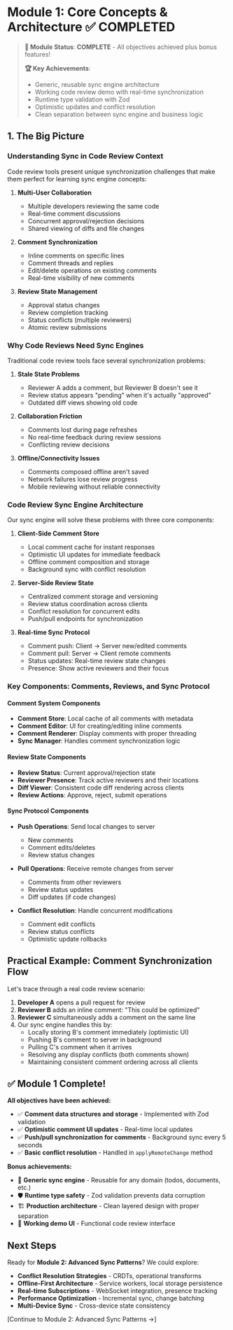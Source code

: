 # Module 1: Core Concepts & Architecture ✅ **COMPLETED**

> **🎉 Module Status**: **COMPLETE** - All objectives achieved plus bonus features!
>
> **🏆 Key Achievements**:
>
> - Generic, reusable sync engine architecture
> - Working code review demo with real-time synchronization
> - Runtime type validation with Zod
> - Optimistic updates and conflict resolution
> - Clean separation between sync engine and business logic

## 1. The Big Picture

### Understanding Sync in Code Review Context

Code review tools present unique synchronization challenges that make them perfect for learning sync engine concepts:

1. **Multi-User Collaboration**

   - Multiple developers reviewing the same code
   - Real-time comment discussions
   - Concurrent approval/rejection decisions
   - Shared viewing of diffs and file changes

2. **Comment Synchronization**

   - Inline comments on specific lines
   - Comment threads and replies
   - Edit/delete operations on existing comments
   - Real-time visibility of new comments

3. **Review State Management**
   - Approval status changes
   - Review completion tracking
   - Status conflicts (multiple reviewers)
   - Atomic review submissions

### Why Code Reviews Need Sync Engines

Traditional code review tools face several synchronization problems:

1. **Stale State Problems**

   - Reviewer A adds a comment, but Reviewer B doesn't see it
   - Review status appears "pending" when it's actually "approved"
   - Outdated diff views showing old code

2. **Collaboration Friction**

   - Comments lost during page refreshes
   - No real-time feedback during review sessions
   - Conflicting review decisions

3. **Offline/Connectivity Issues**
   - Comments composed offline aren't saved
   - Network failures lose review progress
   - Mobile reviewing without reliable connectivity

### Code Review Sync Engine Architecture

Our sync engine will solve these problems with three core components:

1. **Client-Side Comment Store**

   - Local comment cache for instant responses
   - Optimistic UI updates for immediate feedback
   - Offline comment composition and storage
   - Background sync with conflict resolution

2. **Server-Side Review State**

   - Centralized comment storage and versioning
   - Review status coordination across clients
   - Conflict resolution for concurrent edits
   - Push/pull endpoints for synchronization

3. **Real-time Sync Protocol**
   - Comment push: Client → Server new/edited comments
   - Comment pull: Server → Client remote comments
   - Status updates: Real-time review state changes
   - Presence: Show active reviewers and their focus

### Key Components: Comments, Reviews, and Sync Protocol

#### Comment System Components

- **Comment Store**: Local cache of all comments with metadata
- **Comment Editor**: UI for creating/editing inline comments
- **Comment Renderer**: Display comments with proper threading
- **Sync Manager**: Handles comment synchronization logic

#### Review State Components

- **Review Status**: Current approval/rejection state
- **Reviewer Presence**: Track active reviewers and their locations
- **Diff Viewer**: Consistent code diff rendering across clients
- **Review Actions**: Approve, reject, submit operations

#### Sync Protocol Components

- **Push Operations**: Send local changes to server
  - New comments
  - Comment edits/deletes
  - Review status changes
- **Pull Operations**: Receive remote changes from server

  - Comments from other reviewers
  - Review status updates
  - Diff updates (if code changes)

- **Conflict Resolution**: Handle concurrent modifications
  - Comment edit conflicts
  - Review status conflicts
  - Optimistic update rollbacks

## Practical Example: Comment Synchronization Flow

Let's trace through a real code review scenario:

1. **Developer A** opens a pull request for review
2. **Reviewer B** adds an inline comment: "This could be optimized"
3. **Reviewer C** simultaneously adds a comment on the same line
4. Our sync engine handles this by:
   - Locally storing B's comment immediately (optimistic UI)
   - Pushing B's comment to server in background
   - Pulling C's comment when it arrives
   - Resolving any display conflicts (both comments shown)
   - Maintaining consistent comment ordering across all clients

## ✅ Module 1 Complete!

**All objectives have been achieved:**

- ✅ **Comment data structures and storage** - Implemented with Zod validation
- ✅ **Optimistic comment UI updates** - Real-time local updates
- ✅ **Push/pull synchronization for comments** - Background sync every 5 seconds
- ✅ **Basic conflict resolution** - Handled in `applyRemoteChange` method

**Bonus achievements:**

- 🎯 **Generic sync engine** - Reusable for any domain (todos, documents, etc.)
- 🛡️ **Runtime type safety** - Zod validation prevents data corruption
- 🏗️ **Production architecture** - Clean layered design with proper separation
- 🎨 **Working demo UI** - Functional code review interface

## Next Steps

Ready for **Module 2: Advanced Sync Patterns**? We could explore:

- **Conflict Resolution Strategies** - CRDTs, operational transforms
- **Offline-First Architecture** - Service workers, local storage persistence
- **Real-time Subscriptions** - WebSocket integration, presence tracking
- **Performance Optimization** - Incremental sync, change batching
- **Multi-Device Sync** - Cross-device state consistency

[Continue to Module 2: Advanced Sync Patterns →]
